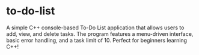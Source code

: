 # to-do-list
A simple C++ console-based To-Do List application that allows users to add, view, and delete tasks. The program features a menu-driven interface, basic error handling, and a task limit of 10. Perfect for beginners learning C++!
